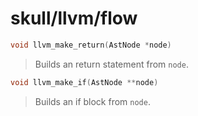 # skull/llvm/flow

```c
void llvm_make_return(AstNode *node)
```

> Builds an return statement from `node`.

```c
void llvm_make_if(AstNode **node)
```

> Builds an if block from `node`.

